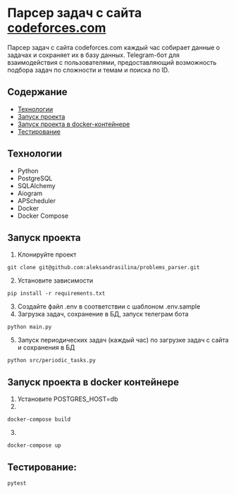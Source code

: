 # Парсер задач с сайта [codeforces.com](https://codeforces.com/)

Парсер задач с сайта codeforces.com каждый час собирает данные о задачах и сохраняет их в
базу данных.
Telegram-бот для взаимодействия с пользователями, предоставляющий возможность подбора задач по сложности и темам и
поиска по ID.

## Содержание
- [Технологии](#технологии)
- [Запуск проекта](#запуск-проекта)
- [Запуск проекта в docker-контейнере](#запуск-проекта-в-docker-контейнере)
- [Тестирование](#тестирование)

## Технологии
- Python
- PostgreSQL
- SQLAlchemy
- Aiogram
- APScheduler
- Docker
- Docker Compose

## Запуск проекта

1. Клонируйте проект
```
git clone git@github.com:aleksandrasilina/problems_parser.git
```
2. Установите зависимости
```
pip install -r requirements.txt
```
3. Создайте файл .env в соответствии с шаблоном .env.sample
4.  Загрузка задач, сохранение в БД, запуск телеграм бота
```
python main.py
```
5.  Запуск периодических задач (каждый час) по загрузке задач с сайта и сохранения в БД
```
python src/periodic_tasks.py
```

## Запуск проекта в docker контейнере

1. Установите POSTGRES_HOST=db
2. 
```
docker-compose build
```
3.
```
docker-compose up
```

## Тестирование:
```
pytest
```
